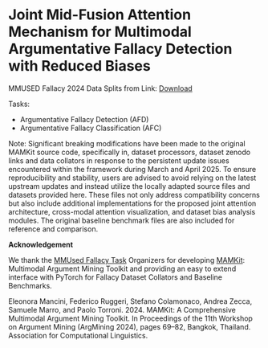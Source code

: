 # Joint Mid-Fusion Attention Mechanism for Multimodal Argumentative Fallacy Detection with Reduced Biases

MMUSED Fallacy 2024 Data Splits from Link: [Download](https://drive.google.com/drive/folders/1uY35jfiKZnsCAvJppCe7NMJnIssjWG2k?usp=sharing)


Tasks: 
- Argumentative Fallacy Detection (AFD)
- Argumentative Fallacy Classification (AFC)




Note: Significant breaking modifications have been made to the original MAMKit source code, specifically in, dataset processors, dataset zenodo links and data collators in response to the persistent update issues encountered within the framework during March and April 2025. To ensure reproducibility and stability, users are advised to avoid relying on the latest upstream updates and instead utilize the locally adapted source files and datasets provided here. These files not only address compatibility concerns but also include additional implementations for the proposed joint attention architecture, cross-modal attention visualization, and dataset bias analysis modules. The original baseline benchmark files are also included for reference and comparison.

**Acknowledgement**

We thank the [MMUsed Fallacy Task](https://nlp-unibo.github.io/mm-argfallacy/2025/) Organizers for developing [MAMKit](https://nlp-unibo.github.io/mamkit/): Multimodal Argument Mining Toolkit and providing an easy to extend interface with PyTorch for Fallacy Dataset Collators and Baseline Benchmarks.

Eleonora Mancini, Federico Ruggeri, Stefano Colamonaco, Andrea Zecca, Samuele Marro, and Paolo Torroni. 2024. MAMKit: A Comprehensive Multimodal Argument Mining Toolkit. In Proceedings of the 11th Workshop on Argument Mining (ArgMining 2024), pages 69–82, Bangkok, Thailand. Association for Computational Linguistics.
